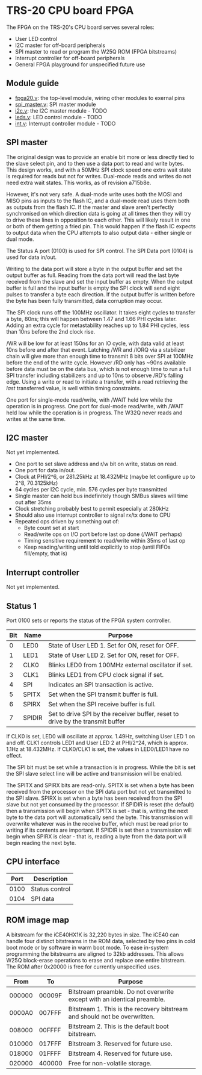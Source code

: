 # TRS-20 CPU board FPGA

The FPGA on the TRS-20's CPU board serves several roles:

  - User LED control
  - I2C master for off-board peripherals
  - SPI master to read or program the W25Q ROM (FPGA bitstreams)
  - Interrupt controller for off-board peripherals
  - General FPGA playground for unspecified future use

## Module guide

  - [fpga20.v](src/fpga20.v): the top-level module, wiring other modules to exernal pins
  - [spi_master.v](src/spi_master.v): SPI master module
  - [i2c.v](src/i2c.v): the I2C master module - TODO
  - [leds.v](src/leds.v): LED control module - TODO
  - [int.v](src/int.v): Interrupt controller module - TODO

## SPI master

The original design was to provide an enable bit more or less directly tied to the slave select pin, and to then use a data port to read and write bytes. This design works, and with a 50MHz SPI clock speed one extra wait state is required for reads but not for writes. Dual-mode reads and writes do not need extra wait states. This works, as of revision a715b8e.

However, it's not very safe. A dual-mode write uses both the MOSI and MISO pins as inputs to the flash IC, and a dual-mode read uses them both as outputs from the flash IC. If the master and slave aren't perfectly synchronised on which direction data is going at all times then they will try to drive these lines in opposition to each other. This will likely result in one or both of them getting a fried pin. This would happen if the flash IC expects to output data when the CPU attempts to also output data - either single or dual mode.




The Status A port (0100) is used for SPI control. The SPI Data port (0104) is used for data in/out.

Writing to the data port will store a byte in the output buffer and set the output buffer as full. Reading from the data port will read the last byte received from the slave and set the input buffer as empty. When the output buffer is full and the input buffer is empty the SPI clock will send eight pulses to transfer a byte each direction. If the output buffer is written before the byte has been fully transmitted, data corruption may occur.

The SPI clock runs off the 100MHz oscillator. It takes eight cycles to transfer a byte, 80ns; this will happen between 1.47 and 1.66 PHI cycles later. Adding an extra cycle for metastability reaches up to 1.84 PHI cycles, less than 10ns before the 2nd clock rise.

/WR will be low for at least 150ns for an IO cycle, with data valid at least 10ns before and after that event. Latching /WR and /IORQ via a stabilizer chain will give more than enough time to transmit 8 bits over SPI at 100MHz before the end of the write cycle. However /RD only has ~90ns available before data must be on the data bus, which is not enough time to run a full SPI transfer including stabilizers and up to 10ns to observe /RD's falling edge. Using a write or read to initiate a transfer, with a read retrieving the _last_ transferred value, is well within timing constraints.

One port for single-mode read/write, with /WAIT held low while the operation is in progress. One port for dual-mode read/write, with /WAIT held low while the operation is in progress. The W32Q never reads and writes at the same time.

## I2C master

Not yet implemented.

  - One port to set slave address and r/w bit on write, status on read.
  - One port for data in/out.
  - Clock at PHI/2^6, or 281.25kHz at 18.432MHz (maybe let configure up to 2^8, 70.3125kHz)
  - 64 cycles per I2C cycle, min. 576 cycles per byte transmitted
  - Single master can hold bus indefinitely though SMBus slaves will time out after 35ms
  - Clock stretching probably best to permit especially at 280kHz
  - Should also use interrupt controller to signal rx/tx done to CPU
  - Repeated ops driven by something out of:
      - Byte count set at start
      - Read/write ops on I/O port before last op done (/WAIT perhaps)
      - Timing sensitive requirement to read/write within 35ms of last op
      - Keep reading/writing until told explicitly to stop (until FIFOs fill/empty, that is)

## Interrupt controller

Not yet implemented.

## Status 1

Port 0100 sets or reports the status of the FPGA system controller.

| Bit |  Name  | Purpose                                                                        |
| --- | ------ | ------------------------------------------------------------------------------ |
|  0  | LED0   | State of User LED 1. Set for ON, reset for OFF.                                |
|  1  | LED1   | State of User LED 2. Set for ON, reset for OFF.                                |
|  2  | CLK0   | Blinks LED0 from 100MHz external oscillator if set.                            |
|  3  | CLK1   | Blinks LED1 from CPU clock signal if set.                                      |
|  4  | SPI    | Indicates an SPI transaction is active.                                        |
|  5  | SPITX  | Set when the SPI transmit buffer is full.                                      |
|  6  | SPIRX  | Set when the SPI receive buffer is full.                                       |
|  7  | SPIDIR | Set to drive SPI by the receiver buffer, reset to drive by the transmit buffer |

If CLK0 is set, LED0 will oscillate at approx. 1.49Hz, switching User LED 1 on and off. CLK1 controls LED1 and User LED 2 at PHI/2^24, which is approx. 1.1Hz at 18.432MHz. If CLK0/CLK1 is set, the values in LED0/LED1 have no effect.

The SPI bit must be set while a transaction is in progress. While the bit is set the SPI slave select line will be active and transmission will be enabled.

The SPITX and SPIRX bits are read-only. SPITX is set when a byte has been received from the processor on the SPI data port but not yet transmitted to the SPI slave. SPIRX is set when a byte has been received from the SPI slave but not yet consumed by the processor. If SPIDIR is reset (the default) then a transmission will begin when SPITX is set - that is, writing the next byte to the data port will automatically send the byte. This transmission will overwrite whatever was in the receive buffer, which must be read prior to writing if its contents are important. If SPIDIR is set then a transmission will begin when SPIRX is clear - that is, reading a byte from the data port will begin reading the next byte.


## CPU interface

| Port  | Description                                                                           |
| ----- | ------------------------------------------------------------------------------------- |
| 0100  | Status control                                                                        |
| 0104  | SPI data                                                                              |

## ROM image map

A bitstream for the iCE40HX1K is 32,220 bytes in size.  The iCE40 can handle four distinct bitstreams in the ROM data, selected by two pins in cold boot mode or by software in warm boot mode. To ease in-system programming the bitstreams are aligned to 32kb addresses. This allows W25Q block-erase operations to erase and replace one entire bitstream. The ROM after 0x20000 is free for currently unspecified uses.

| From   | To     | Purpose                                                                     |
| ------ | ------ | --------------------------------------------------------------------------- |
| 000000 | 00009F | Bitstream preamble. Do not overwrite except with an identical preamble.     |
| 0000A0 | 007FFF | Bitstream 1. This is the recovery bitstream and should not be overwritten.  |
| 008000 | 00FFFF | Bitstream 2. This is the default boot bitstream.                            |
| 010000 | 017FFF | Bitstream 3. Reserved for future use.                                       |
| 018000 | 01FFFF | Bitstream 4. Reserved for future use.                                       |
| 020000 | 400000 | Free for non-volatile storage.                                              |

